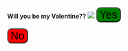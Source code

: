 
<html>
  <head>
   <meta charset="utf-8">
   <meta name="viewport" content="width=device-width, initial-scale=1">
  </head>
<br>
<br>
  <body>
   <b>Will you be my Valentine??</b>
   <img src="https://media.giphy.com/media/EbIpzUMfuVBvdGRgMX/giphy.gif">
   <a href=https://youtu.be/dQw4w9WgXcQ"><button style="font-size:25px; background-color:green; border-radius:10px;">Yes</button></a>

   <a href="https://youtu.be/uelHwf8o7_U"><button style="font-size:25px; background-color:red; border-radius:10px;">No</button></a> 
   
   

  </body>
</html
